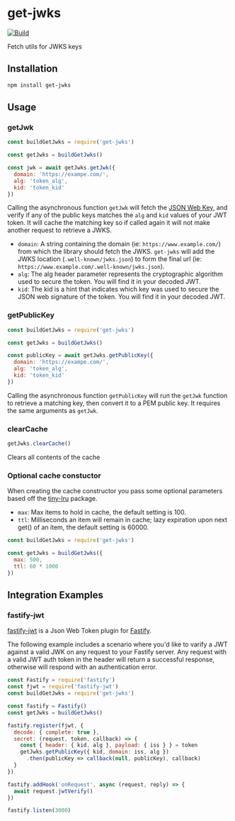 # get-jwks

[![Build](https://github.com/nearform/get-jwks/workflows/CI/badge.svg)](https://github.com/nearform/get-jwks/actions?query=workflow%3ACI)

Fetch utils for JWKS keys

## Installation

```bash
npm install get-jwks
```

## Usage

### getJwk

```javascript
const buildGetJwks = require('get-jwks')

const getJwks = buildGetJwks()

const jwk = await getJwks.getJwk({
  domain: 'https://exampe.com/',
  alg: 'token_alg',
  kid: 'token_kid'
})

```
Calling the asynchronous function `getJwk` will fetch the [JSON Web Key](https://tools.ietf.org/html/rfc7517), and verify if any of the public keys matches the `alg` and `kid` values of your JWT token.  It will cache the matching key so if called again it will not make another request to retrieve a JWKS.
- `domain`: A string containing the domain (ie: `https://www.example.com/`) from which the library should fetch the JWKS. `get-jwks` will add the JWKS location (`.well-known/jwks.json`) to form the final url (ie: `https://www.example.com/.well-known/jwks.json`).
- `alg`: The alg header parameter represents the cryptographic algorithm used to secure the token. You will find it in your decoded JWT.
- `kid`: The kid is a hint that indicates which key was used to secure the JSON web signature of the token. You will find it in your decoded JWT.

### getPublicKey

```javascript
const buildGetJwks = require('get-jwks')

const getJwks = buildGetJwks()

const publicKey = await getJwks.getPublicKey({
  domain: 'https://exampe.com/',
  alg: 'token_alg',
  kid: 'token_kid'
})

```

Calling the asynchronous function `getPublicKey` will run the `getJwk` function to retrieve a matching key, then convert it to a PEM public key.  It requires the same arguments as `getJwk`.

### clearCache

```javascript
getJwks.clearCache()
```
Clears all contents of the cache

### Optional cache constuctor

When creating the cache constructor you pass some optional parameters based off the [tiny-lru](https://www.npmjs.com/package/tiny-lru) package.
- `max`: Max items to hold in cache, the default setting is 100.
- `ttl`: Milliseconds an item will remain in cache; lazy expiration upon next get() of an item, the default setting is 60000.

```javascript
const buildGetJwks = require('get-jwks')

const getJwks = buildGetJwks({
  max: 500,
  ttl: 60 * 1000
})
```

## Integration Examples

### fastify-jwt
[fastify-jwt](https://github.com/fastify/fastify-jwt) is a Json Web Token plugin for [Fastify](https://www.fastify.io/).

The following example includes a scenario where you'd like to varify a JWT against a valid JWK on any request to your Fastify server.  Any request with a valid JWT auth token in the header will return a successful response, otherwise will respond with an authentication error.

```javascript
const Fastify = require('fastify')
const fjwt = require('fastify-jwt')
const buildGetJwks = require('get-jwks')

const fastify = Fastify()
const getJwks = buildGetJwks()

fastify.register(fjwt, {
  decode: { complete: true },
  secret: (request, token, callback) => {
    const { header: { kid, alg }, payload: { iss } } = token
    getJwks.getPublicKey({ kid, domain: iss, alg })
      .then(publicKey => callback(null, publicKey), callback)
  }
})

fastify.addHook('onRequest', async (request, reply) => {
  await request.jwtVerify()
})

fastify.listen(3000)
```


